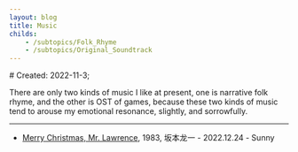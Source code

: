 ```yaml
---
layout: blog
title: Music
childs:
    - /subtopics/Folk_Rhyme
    - /subtopics/Original_Soundtrack
---
```

<span class="hidden-text"># Created: 2022-11-3;</span>

There are only two kinds of music I like at present, one is narrative folk rhyme, and the other is OST of games, because these two kinds of music tend to arouse my emotional resonance, slightly, and sorrowfully.

---
- [Merry Christmas, Mr. Lawrence](https://zanewiegand.github.io/subtopics/Original_Soundtrack#01), 1983, 坂本龙一 - 2022.12.24 - Sunny

